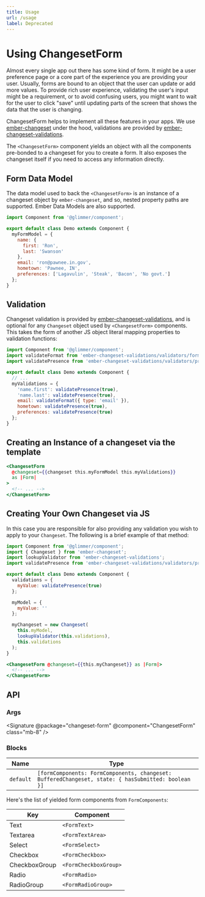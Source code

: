 ```yaml
---
title: Usage
url: /usage
label: Deprecated
---
```


# Using ChangesetForm

Almost every single app out there has some kind of form. It might be a user preference
page or a core part of the experience you are providing your user. Usually,
forms are bound to an object that the user can update or add more values.
To provide rich user experience, validating the user's input might be a requirement,
or to avoid confusing users, you might want to wait for the user to click "save" until
updating parts of the screen that shows the data that the user is changing.

ChangesetForm helps to implement all these features in your apps. We use
[ember-changeset](http://github.com/poteto/ember-changeset) under the hood,
validations are provided by [ember-changeset-validations](https://github.com/poteto/ember-changeset-validations/).

The `<ChangesetForm>` component yields an object with all the components pre-bonded
to a changeset for you to create a form. It also exposes the changeset itself if
you need to access any information directly.

## Form Data Model

The data model used to back the `<ChangesetForm>` is an instance of a changeset object by `ember-changeset`,
and so, nested property paths are supported. Ember Data Models are also supported.

```js
import Component from '@glimmer/component';

export default class Demo extends Component {
  myFormModel = {
    name: {
      first: 'Ron',
      last: 'Swanson'
    },
    email: 'ron@pawnee.in.gov',
    hometown: 'Pawnee, IN',
    preferences: ['Lagavulin', 'Steak', 'Bacon', 'No govt.']
  };
}
```

## Validation

Changeset validation is provided by [ember-changeset-validations](https://github.com/poteto/ember-changeset-validations/),
and is optional for any `Changeset` object used by `<ChangesetForm>` components. This takes the form of another
JS object literal mapping properties to validation functions:

```js
import Component from '@glimmer/component';
import validateFormat from 'ember-changeset-validations/validators/format';
import validatePresence from 'ember-changeset-validations/validators/presence';

export default class Demo extends Component {
  // ...
  myValidations = {
    'name.first': validatePresence(true),
    'name.last': validatePresence(true),
    email: validateFormat({ type: 'email' }),
    hometown: validatePresence(true),
    preferences: validatePresence(true)
  };
}
```

## Creating an Instance of a changeset via the template

```hbs
<ChangesetForm
  @changeset={{changeset this.myFormModel this.myValidations}}
  as |Form|
>
  <!-- ... -->
</ChangesetForm>
```

## Creating Your Own Changeset via JS

In this case you are responsible for also providing any validation you wish to apply
to your `Changeset`. The following is a brief example of that method:

```js
import Component from '@glimmer/component';
import { Changeset } from 'ember-changeset';
import lookupValidator from 'ember-changeset-validations';
import validatePresence from 'ember-changeset-validations/validators/presence';

export default class Demo extends Component {
  validations = {
    myValue: validatePresence(true)
  };

  myModel = {
    myValue: ''
  };

  myChangeset = new Changeset(
    this.myModel,
    lookupValidator(this.validations),
    this.validations
  );
}
```

```hbs
<ChangesetForm @changeset={{this.myChangeset}} as |Form|>
  <!-- ... -->
</ChangesetForm>
```

## API

### Args

<Signature @package="changeset-form" @component="ChangesetForm" class="mb-8" />

### Blocks

| Name      | Type                                                                                               |
| --------- | -------------------------------------------------------------------------------------------------- |
| `default` | `[formComponents: FormComponents, changeset: BufferedChangeset, state: { hasSubmitted: boolean }]` |

Here's the list of yielded form components from `FormComponents`:

| Key           | Component             |
| ------------- | --------------------- |
| Text          | `<FormText>`          |
| Textarea      | `<FormTextArea>`      |
| Select        | `<FormSelect>`        |
| Checkbox      | `<FormCheckbox>`      |
| CheckboxGroup | `<FormCheckboxGroup>` |
| Radio         | `<FormRadio>`         |
| RadioGroup    | `<FormRadioGroup>`    |
